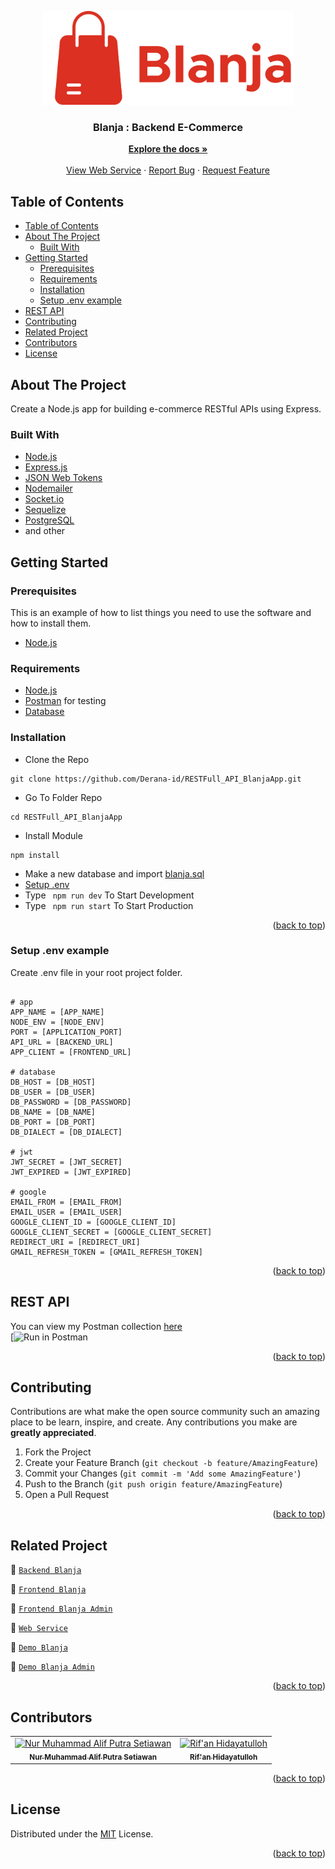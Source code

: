 <div id="top"></div>
<p align="center">
<div align="center">
  <img height="150" src="./public/Logo.png"/>
</div>
  <h3 align="center">Blanja : Backend E-Commerce</h3>
  <p align="center">
    <a href="https://github.com/Derana-id/RESTFull_API_BlanjaApp"><strong>Explore the docs »</strong></a>
    <br /><br />
    <a href="#">View Web Service</a>
    ·
    <a href="https://github.com/Derana-id/RESTFull_API_BlanjaApp/issues">Report Bug</a>
    ·
    <a href="https://github.com/Derana-id/RESTFull_API_BlanjaApp/issues">Request Feature</a>
  </p>
</p>



<!-- TABLE OF CONTENTS -->
## Table of Contents

- [Table of Contents](#table-of-contents)
- [About The Project](#about-the-project)
  - [Built With](#built-with)
- [Getting Started](#getting-started)
  - [Prerequisites](#prerequisites)
  - [Requirements](#requirements)
  - [Installation](#installation)
  - [Setup .env example](#setup-env-example)
- [REST API](#rest-api)
- [Contributing](#contributing)
- [Related Project](#related-project)
- [Contributors](#contributors)
- [License](#license)


<!-- ABOUT THE PROJECT -->
## About The Project

Create a Node.js app for building e-commerce RESTful APIs using Express.

### Built With

- [Node.js](https://nodejs.org/en/)
- [Express.js](https://expressjs.com/)
- [JSON Web Tokens](https://jwt.io/)
- [Nodemailer](https://nodemailer.com/about/)
- [Socket.io](https://socket.io/)
- [Sequelize](https://sequelize.org/)
- [PostgreSQL](https://www.postgresql.org/)
- and other

<!-- GETTING STARTED -->
## Getting Started

### Prerequisites

This is an example of how to list things you need to use the software and how to install them.

* [Node.js](https://nodejs.org/en/download/)

### Requirements
* [Node.js](https://nodejs.org/en/)
* [Postman](https://www.getpostman.com/) for testing
* [Database](./blanja.sql)

### Installation

- Clone the Repo
```
git clone https://github.com/Derana-id/RESTFull_API_BlanjaApp.git
```
- Go To Folder Repo
```
cd RESTFull_API_BlanjaApp
```
- Install Module
```
npm install
```
- Make a new database and import [blanja.sql](./blanja.sql)
- <a href="#setup-env-example">Setup .env</a>
- Type ` npm run dev` To Start Development
- Type ` npm run start` To Start Production

<p align="right">(<a href="#top">back to top</a>)</p>

### Setup .env example

Create .env file in your root project folder.

```env

# app
APP_NAME = [APP_NAME]
NODE_ENV = [NODE_ENV]
PORT = [APPLICATION_PORT]
API_URL = [BACKEND_URL]
APP_CLIENT = [FRONTEND_URL]

# database
DB_HOST = [DB_HOST]
DB_USER = [DB_USER]
DB_PASSWORD = [DB_PASSWORD]
DB_NAME = [DB_NAME]
DB_PORT = [DB_PORT]
DB_DIALECT = [DB_DIALECT]

# jwt
JWT_SECRET = [JWT_SECRET]
JWT_EXPIRED = [JWT_EXPIRED]

# google
EMAIL_FROM = [EMAIL_FROM]
EMAIL_USER = [EMAIL_USER]
GOOGLE_CLIENT_ID = [GOOGLE_CLIENT_ID]
GOOGLE_CLIENT_SECRET = [GOOGLE_CLIENT_SECRET]
REDIRECT_URI = [REDIRECT_URI]
GMAIL_REFRESH_TOKEN = [GMAIL_REFRESH_TOKEN]

```

<p align="right">(<a href="#top">back to top</a>)</p>

## REST API

You can view my Postman collection [here](https://warped-shadow-374852.postman.co/workspace/Blanja~42365103-c73a-4fee-8969-1d8bf2d83832/overview)
</br>
[![Run in Postman](https://app.getpostman.com/run-collection/19659051-7f818db8-a545-43c6-ba16-2fdd859ce43b?action=collection%2Ffork&collection-url=entityId%3D19659051-7f818db8-a545-43c6-ba16-2fdd859ce43b%26entityType%3Dcollection%26workspaceId%3D2d0c24df-fbb7-405f-93af-c4ef984f8428#?env%5BDevelopment%5D=W3sia2V5IjoiZGV2IiwidmFsdWUiOiJodHRwOi8vbG9jYWxob3N0OjQwMDAvIiwiZW5hYmxlZCI6dHJ1ZSwidHlwZSI6ImRlZmF1bHQifV0=)

<p align="right">(<a href="#top">back to top</a>)</p>

<!-- CONTRIBUTING -->
## Contributing

Contributions are what make the open source community such an amazing place to be learn, inspire, and create. Any contributions you make are **greatly appreciated**.

1. Fork the Project
2. Create your Feature Branch (`git checkout -b feature/AmazingFeature`)
3. Commit your Changes (`git commit -m 'Add some AmazingFeature'`)
4. Push to the Branch (`git push origin feature/AmazingFeature`)
5. Open a Pull Request

<p align="right">(<a href="#top">back to top</a>)</p>

## Related Project
:rocket: [`Backend Blanja`](https://github.com/Derana-id/RESTFull_API_BlanjaApp)

:rocket: [`Frontend Blanja`](https://github.com/Derana-id/Front-End-BelanjaApp)

:rocket: [`Frontend Blanja Admin`](https://github.com/Derana-id/Front-End-Admin)

:rocket: [`Web Service`]()

:rocket: [`Demo Blanja`]()

:rocket: [`Demo Blanja Admin`]()

<p align="right">(<a href="#top">back to top</a>)</p>

## Contributors
<center>
  <table>
    <tr>
      <td align="center">
        <a href="https://github.com/altrawan">
          <img width="100" src="https://avatars.githubusercontent.com/u/39686865?v=4" alt="Nur Muhammad Alif Putra Setiawan"><br/>
          <sub><b>Nur Muhammad Alif Putra Setiawan</b></sub>
        </a>
      </td>
      <td align="center">
        <a href="https://github.com/rifanhidayatulloh">
          <img width="100" src="https://avatars.githubusercontent.com/u/87940197?v=4" alt="Rif'an Hidayatulloh"><br/>
          <sub><b>Rif'an Hidayatulloh</b></sub>
        </a>
      </td>
    </tr>
  </table>
</center>

<p align="right">(<a href="#top">back to top</a>)</p>

## License
Distributed under the [MIT](/LICENSE) License.

<p align="right">(<a href="#top">back to top</a>)</p>
